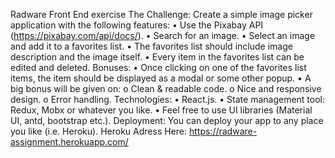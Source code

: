 Radware Front End exercise 
The Challenge:
Create a simple image picker application with the following features:
•	Use the Pixabay API (https://pixabay.com/api/docs/).
•	Search for an image.
•	Select an image and add it to a favorites list.
•	The favorites list should include image description and the image itself.
•	Every item in the favorites list can be edited and deleted. 
Bonuses:
•	Once clicking on one of the favorites list items, the item should be displayed as a modal or some other popup. 
•	A big bonus will be given on:
o	Clean & readable code.
o	Nice and responsive design.
o	Error handling.
Technologies:
•	React.js.
•	State management tool: Redux, Mobx or whatever you like.
•	Feel free to use UI libraries (Material UI, antd, bootstrap etc.). 
Deployment:
You can deploy your app to any place you like (i.e. Heroku).
Heroku Adress Here: https://radware-assignment.herokuapp.com/
